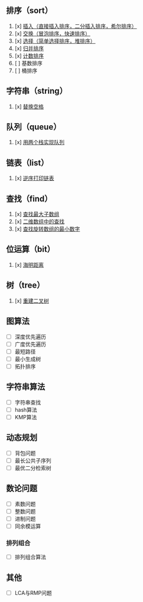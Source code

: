
## 排序（sort）
1. [x] [插入（直接插入排序，二分插入排序，希尔排序）](./sort/java/InsertSort.java)
2. [x] [交换（冒泡排序，快速排序）](./sort/java/SwapSort.java)
3. [x] [选择（简单选择排序，堆排序）](./sort/java/SelectSort.java)
4. [x] [归并排序](./sort/java/MergeSort.java)
5. [x] [计数排序](./sort/java/CountingSort.java)
6. [ ] 基数排序
7. [ ] 桶排序

## 字符串（string）
1. [x] [替换空格](./string/java/ReplaceBlank.java)

## 队列（queue）
1. [x] [用两个栈实现队列](./queue/java/QueueWithTwoStacks.java)

## 链表（list）
1. [x] [逆序打印链表](./list/java/ReverseListNode.java)

## 查找（find）
1. [x] [查找最大子数组](./find/java/FindMaximumSubArray.java)
2. [x] [二维数组中的查找](./find/java/OrderedTwoDimensionArray.java)
3. [x] [查找旋转数组的最小数字](./find/java/MinValueOfRotateArray.java)

## 位运算（bit）
1. [x] [海明距离](./bit/java/HammingDistance.java)

## 树（tree）
1. [x] [重建二叉树](./tree/java/ConstructBinaryTree.java)
 
## 图算法
- [ ] 深度优先遍历
- [ ] 广度优先遍历
- [ ] 最短路径
- [ ] 最小生成树
- [ ] 拓扑排序

## 字符串算法
- [ ] 字符串查找
- [ ] hash算法
- [ ] KMP算法

## 动态规划
- [ ] 背包问题
- [ ] 最长公共子序列
- [ ] 最优二分检索树

## 数论问题
- [ ] 素数问题
- [ ] 整数问题
- [ ] 进制问题
- [ ] 同余模运算

### 排列组合
- [ ] 排列组合算法

## 其他
- [ ] LCA与RMP问题






